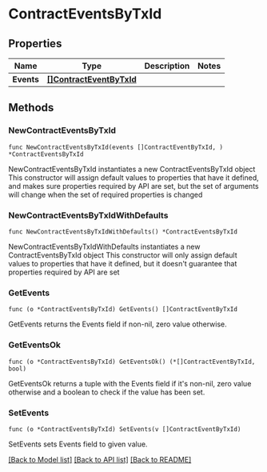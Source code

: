 # ContractEventsByTxId

## Properties

Name | Type | Description | Notes
------------ | ------------- | ------------- | -------------
**Events** | [**[]ContractEventByTxId**](ContractEventByTxId.md) |  | 

## Methods

### NewContractEventsByTxId

`func NewContractEventsByTxId(events []ContractEventByTxId, ) *ContractEventsByTxId`

NewContractEventsByTxId instantiates a new ContractEventsByTxId object
This constructor will assign default values to properties that have it defined,
and makes sure properties required by API are set, but the set of arguments
will change when the set of required properties is changed

### NewContractEventsByTxIdWithDefaults

`func NewContractEventsByTxIdWithDefaults() *ContractEventsByTxId`

NewContractEventsByTxIdWithDefaults instantiates a new ContractEventsByTxId object
This constructor will only assign default values to properties that have it defined,
but it doesn't guarantee that properties required by API are set

### GetEvents

`func (o *ContractEventsByTxId) GetEvents() []ContractEventByTxId`

GetEvents returns the Events field if non-nil, zero value otherwise.

### GetEventsOk

`func (o *ContractEventsByTxId) GetEventsOk() (*[]ContractEventByTxId, bool)`

GetEventsOk returns a tuple with the Events field if it's non-nil, zero value otherwise
and a boolean to check if the value has been set.

### SetEvents

`func (o *ContractEventsByTxId) SetEvents(v []ContractEventByTxId)`

SetEvents sets Events field to given value.



[[Back to Model list]](../README.md#documentation-for-models) [[Back to API list]](../README.md#documentation-for-api-endpoints) [[Back to README]](../README.md)


